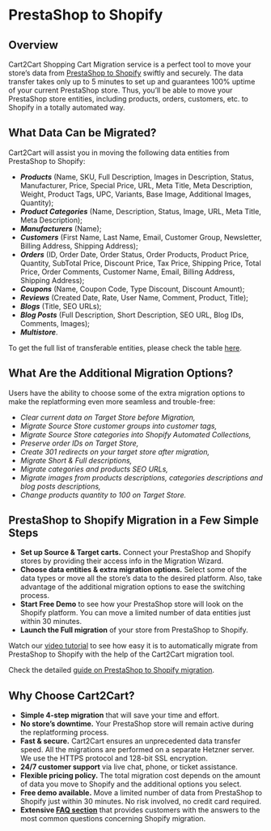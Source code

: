# PrestaShop to Shopify 
## Overview
Cart2Cart Shopping Cart Migration service is a perfect tool to move your store’s data from [PrestaShop to Shopify](https://www.shopping-cart-migration.com/shopping-cart-migration-options/1072-prestashop-to-shopify-migration?utm_source=github-articles&utm_medium=articles&utm_term=prestashop-shopify&utm_campaign=github.com) swiftly and securely. The data transfer takes only up to 5 minutes to set up and guarantees 100% uptime of your current PrestaShop store. Thus, you’ll be able to move your PrestaShop store entities, including products, orders, customers, etc. to Shopify in a totally automated way.
## What Data Can be Migrated?
Cart2Cart will assist you in moving the following data entities from PrestaShop to Shopify:
* **_Products_** (Name, SKU, Full Description, Images in Description, Status, Manufacturer, Price, Special Price, URL, Meta Title, Meta Description, Weight, Product Tags, UPC, Variants, Base Image, Additional Images, Quantity);
* **_Product Categories_** (Name, Description, Status, Image, URL, Meta Title, Meta Description);
* **_Manufacturers_** (Name);
* **_Customers_** (First Name, Last Name, Email, Customer Group, Newsletter, Billing Address, Shipping Address);
* **_Orders_** (ID, Order Date, Order Status, Order Products, Product Price, Quantity, SubTotal Price, Discount Price, Tax Price, Shipping Price, Total Price, Order Comments, Customer Name, Email, Billing Address, Shipping Address);
* **_Coupons_** (Name, Coupon Code, Type Discount, Discount Amount);
* **_Reviews_** (Created Date, Rate, User Name, Comment, Product, Title);
* **_Blogs_** (Title, SEO URLs);
* **_Blog Posts_** (Full Description, Short Description, SEO URL, Blog IDs, Comments, Images);
* **_Multistore_**.
 
To get the full list of transferable entities, please check the table [here](https://www.shopping-cart-migration.com/shopping-cart-migration-options/1072-prestashop-to-shopify-migration?utm_source=github-articles&utm_medium=articles&utm_term=prestashop-shopify&utm_campaign=github.com).
## What Are the Additional Migration Options?
Users have the ability to choose some of the extra migration options to make the replatforming even more seamless and trouble-free:
* _Clear current data on Target Store before Migration,_
* _Migrate Source Store customer groups into customer tags,_ 
* _Migrate Source Store categories into Shopify Automated Collections,_
* _Preserve order IDs on Target Store,_
* _Create 301 redirects on your target store after migration,_
* _Migrate Short & Full descriptions,_
* _Migrate categories and products SEO URLs,_
* _Migrate images from products descriptions, categories descriptions and blog posts descriptions,_
* _Change products quantity to 100 on Target Store._
## PrestaShop to Shopify Migration in a Few Simple Steps 
* **Set up Source & Target carts.** Connect your PrestaShop and Shopify stores by providing their access info in the Migration Wizard.
* **Choose data entities & extra migration options.** Select some of the data types or move all the store’s data to the desired platform. Also, take advantage of the additional migration options to ease the switching process.
* **Start Free Demo** to see how your PrestaShop store will look on the Shopify platform. You can move a limited number of data entities just within 30 minutes.  
* **Launch the Full migration** of your store from PrestaShop to Shopify.

Watch our [video tutorial](https://youtu.be/FijuHyZpsPA?utm_source=github-articles&utm_medium=articles&utm_term=prestashop-shopify&utm_campaign=github.com) to see how easy it is to automatically migrate from PrestaShop to Shopify with the help of the Cart2Cart migration tool.
 
Check the detailed [guide on PrestaShop to Shopify migration](https://www.shopping-cart-migration.com/carts-reviews/shopify/11982-how-to-migrate-prestashop-to-shopify?utm_source=github-articles&utm_medium=articles&utm_term=prestashop-shopify&utm_campaign=github.com). 
## Why Choose Cart2Cart?
* **Simple 4-step migration** that will save your time and effort.
* **No store’s downtime.** Your PrestaShop store will remain active during the replatforming process.
* **Fast & secure.** Cart2Cart ensures an unprecedented data transfer speed. All the migrations are performed on a separate Hetzner server. We use the HTTPS protocol and 128-bit SSL encryption.
* **24/7 customer support** via live chat, phone, or ticket assistance.
* **Flexible pricing policy.** The total migration cost depends on the amount of data you move to Shopify and the additional options you select.   
* **Free demo available.** Move a limited number of data from PrestaShop to Shopify just within 30 minutes. No risk involved, no credit card required. 
* **Extensive [FAQ section](https://www.shopping-cart-migration.com/faq/22-shopify?utm_source=github-articles&utm_medium=articles&utm_term=prestashop-shopify&utm_campaign=github.com)** that provides customers with the answers to the most common questions concerning Shopify migration.
